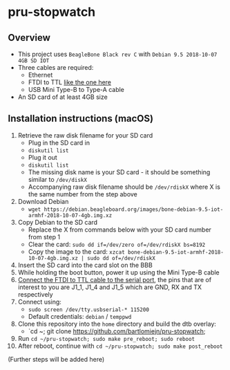 # pru-stopwatch

## Overview
- This project uses `BeagleBone Black rev C` with `Debian 9.5 2018-10-07 4GB SD IOT`
- Three cables are required:
    - Ethernet
    - FTDI to TTL [like the one here](https://www.ftdichip.com/Support/Documents/DataSheets/Cables/DS_TTL-232R_RPi.pdf)
    - USB Mini Type-B to Type-A cable
- An SD card of at least 4GB size

## Installation instructions (macOS)
1. Retrieve the raw disk filename for your SD card
    - Plug in the SD card in
    - `diskutil list`
    - Plug it out
    - `diskutil list`
    - The missing disk name is your SD card - it should be something similar to `/dev/diskX`
    - Accompanying raw disk filename should be `/dev/rdiskX` where X is the same number from the step above
2. Download Debian
    - `wget https://debian.beagleboard.org/images/bone-debian-9.5-iot-armhf-2018-10-07-4gb.img.xz`
3. Copy Debian to the SD card
    - Replace the X from commands below with your SD card number from step 1
    - Clear the card: `sudo dd if=/dev/zero of=/dev/rdiskX bs=8192`
    - Copy the image to the card: `xzcat bone-debian-9.5-iot-armhf-2018-10-07-4gb.img.xz | sudo dd of=/dev/rdiskX`
4. Insert the SD card into the card slot on the BBB
5. While holding the boot button, power it up using the Mini Type-B cable
6. [Connect the FTDI to TTL cable to the serial port](https://elinux.org/Beagleboard:BeagleBone_Black_Serial), the pins that are of interest to you are J1_1, J1_4 and J1_5 which are GND, RX and TX respectively
7. Connect using:
    - `sudo screen /dev/tty.usbserial-* 115200`
    - Default credentials: `debian` / `temppwd`
8. Clone this repository into the `home` directory and build the dtb overlay: 
    - `cd ~; git clone https://github.com/bartlomiejn/pru-stopwatch;
9. Run `cd ~/pru-stopwatch; sudo make pre_reboot; sudo reboot`
10. After reboot, continue with `cd ~/pru-stopwatch; sudo make post_reboot`

(Further steps will be added here)
